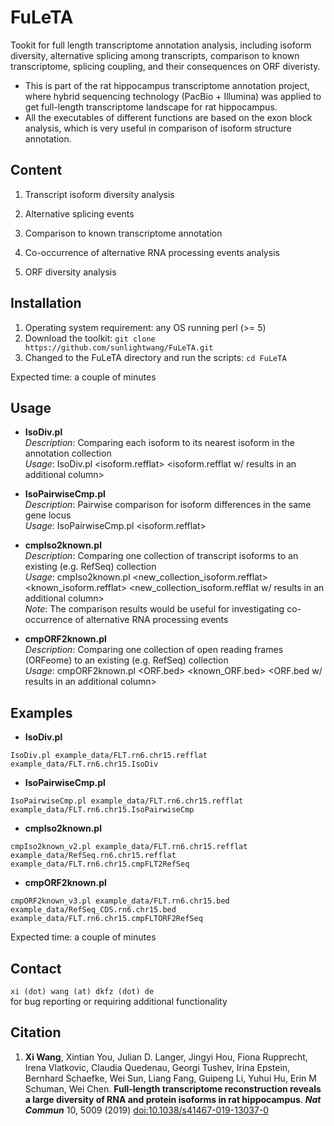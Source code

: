 # FuLeTA

Tookit for full length transcriptome annotation analysis, including isoform diversity, alternative splicing among transcripts, comparison to known transcriptome, splicing coupling, and their consequences on ORF diveristy. 

* This is part of the rat hippocampus transcriptome annotation project, where hybrid sequencing technology (PacBio + Illumina) was applied to get full-length transcriptome landscape for rat hippocampus.  
* All the executables of different functions are based on the exon block analysis, which is very useful in comparison of isoform structure annotation. 

## Content

  1. Transcript isoform diversity analysis

  2. Alternative splicing events 

  3. Comparison to known transcriptome annotation 

  4. Co-occurrence of alternative RNA processing events analysis

  5. ORF diversity analysis

## Installation
1. Operating system requirement: any OS running perl (>= 5)
2. Download the toolkit: 
```git clone https://github.com/sunlightwang/FuLeTA.git```
3. Changed to the FuLeTA directory and run the scripts: 
```cd FuLeTA```

Expected time: a couple of minutes

## Usage

* __IsoDiv.pl__   
  _Description_: Comparing each isoform to its nearest isoform in the annotation collection    
  _Usage_: IsoDiv.pl <isoform.refflat> <isoform.refflat w/ results in an additional column>  

* __IsoPairwiseCmp.pl__   
  _Description_: Pairwise comparison for isoform differences in the same gene locus  
  _Usage_: IsoPairwiseCmp.pl <isoform.refflat> <comparison results>  

* __cmpIso2known.pl__    
  _Description_: Comparing one collection of transcript isoforms to an existing (e.g. RefSeq) collection   
  _Usage_: cmpIso2known.pl <new_collection_isoform.refflat> <known_isoform.refflat> <new_collection_isoform.refflat w/ results in an additional column>   
  _Note_: The comparison results would be useful for investigating co-occurrence of alternative RNA processing events  

* __cmpORF2known.pl__    
  _Description_: Comparing one collection of open reading frames (ORFeome) to an existing (e.g. RefSeq) collection   
  _Usage_: cmpORF2known.pl <ORF.bed> <known_ORF.bed> <ORF.bed w/ results in an additional column>     


## Examples  

* __IsoDiv.pl__  
```
IsoDiv.pl example_data/FLT.rn6.chr15.refflat example_data/FLT.rn6.chr15.IsoDiv   
```

* __IsoPairwiseCmp.pl__   
```
IsoPairwiseCmp.pl example_data/FLT.rn6.chr15.refflat example_data/FLT.rn6.chr15.IsoPairwiseCmp   
```


* __cmpIso2known.pl__   
```
cmpIso2known_v2.pl example_data/FLT.rn6.chr15.refflat example_data/RefSeq.rn6.chr15.refflat example_data/FLT.rn6.chr15.cmpFLT2RefSeq   
```

* __cmpORF2known.pl__   
```
cmpORF2known_v3.pl example_data/FLT.rn6.chr15.bed example_data/RefSeq_CDS.rn6.chr15.bed example_data/FLT.rn6.chr15.cmpFLTORF2RefSeq  
```
Expected time: a couple of minutes

## Contact
```xi (dot) wang (at) dkfz (dot) de  ```   
for bug reporting or requiring additional functionality


## Citation
1.  __Xi Wang__, Xintian You, Julian D. Langer, Jingyi Hou, Fiona Rupprecht, Irena Vlatkovic, Claudia Quedenau, Georgi Tushev, Irina Epstein, Bernhard Schaefke, Wei Sun, Liang Fang, Guipeng Li, Yuhui Hu, Erin M Schuman, Wei Chen. __Full-length transcriptome reconstruction reveals a large diversity of RNA and protein isoforms in rat hippocampus__. __*Nat Commun*__ 10, 5009 (2019) [doi:10.1038/s41467-019-13037-0](https://doi.org/10.1038/s41467-019-13037-0)
